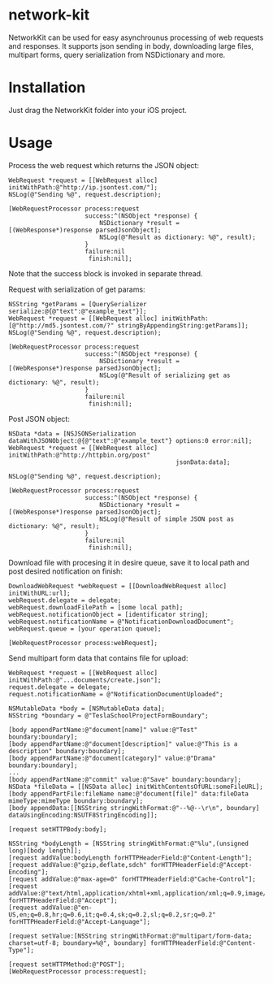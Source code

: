 # network-kit
NetworkKit can be used for easy asynchrounus processing of web requests and responses.
It supports json sending in body, downloading large files, multipart forms, query serialization from NSDictionary and more.

# Installation
Just drag the NetworkKit folder into your iOS project.

# Usage

Process the web request which returns the JSON object:

    WebRequest *request = [[WebRequest alloc] initWithPath:@"http://ip.jsontest.com/"];
    NSLog(@"Sending %@", request.description);
    
    [WebRequestProcessor process:request
                         success:^(NSObject *response) {
                             NSDictionary *result = [(WebResponse*)response parsedJsonObject];
                             NSLog(@"Result as dictionary: %@", result);
                         }
                         failure:nil
                          finish:nil];

Note that the success block is invoked in separate thread.

Request with serialization of get params:

    NSString *getParams = [QuerySerializer serialize:@{@"text":@"example_text"}];
    WebRequest *request = [[WebRequest alloc] initWithPath:[@"http://md5.jsontest.com/?" stringByAppendingString:getParams]];
    NSLog(@"Sending %@", request.description);
    
    [WebRequestProcessor process:request
                         success:^(NSObject *response) {
                             NSDictionary *result = [(WebResponse*)response parsedJsonObject];
                             NSLog(@"Result of serializing get as dictionary: %@", result);
                         }
                         failure:nil
                          finish:nil];

Post JSON object:

    NSData *data = [NSJSONSerialization dataWithJSONObject:@{@"text":@"example_text"} options:0 error:nil];
    WebRequest *request = [[WebRequest alloc] initWithPath:@"http://httpbin.org/post"
                                                  jsonData:data];
    
    NSLog(@"Sending %@", request.description);
    
    [WebRequestProcessor process:request
                         success:^(NSObject *response) {
                             NSDictionary *result = [(WebResponse*)response parsedJsonObject];
                             NSLog(@"Result of simple JSON post as dictionary: %@", result);
                         }
                         failure:nil
                          finish:nil];


Download file with procesing it in desire queue, save it to local path and post desired notification on finish:

    DownloadWebRequest *webRequest = [[DownloadWebRequest alloc] initWithURL:url];
    webRequest.delegate = delegate;
    webRequest.downloadFilePath = [some local path];
    webRequest.notificationObject = [identificator string];
    webRequest.notificationName = @"NotificationDownloadDocument";
    webRequest.queue = [your operation queue];
    
    [WebRequestProcessor process:webRequest];
    
Send multipart form data that contains file for upload:

    WebRequest *request = [[WebRequest alloc] initWithPath:@"...documents/create.json"];
    request.delegate = delegate;
    request.notificationName = @"NotificationDocumentUploaded";
    
    NSMutableData *body = [NSMutableData data];
    NSString *boundary = @"TeslaSchoolProjectFormBoundary";
    
    [body appendPartName:@"document[name]" value:@"Test" boundary:boundary];
    [body appendPartName:@"document[description]" value:@"This is a description" boundary:boundary];
    [body appendPartName:@"document[category]" value:@"Drama" boundary:boundary];
    ...
    [body appendPartName:@"commit" value:@"Save" boundary:boundary];
    NSData *fileData = [[NSData alloc] initWithContentsOfURL:someFileURL];
    [body appendPartFile:fileName name:@"document[file]" data:fileData mimeType:mimeType boundary:boundary];
    [body appendData:[[NSString stringWithFormat:@"--%@--\r\n", boundary] dataUsingEncoding:NSUTF8StringEncoding]];
    
    [request setHTTPBody:body];
    
    NSString *bodyLength = [NSString stringWithFormat:@"%lu",(unsigned long)[body length]];
    [request addValue:bodyLength forHTTPHeaderField:@"Content-Length"];
    [request addValue:@"gzip,deflate,sdch" forHTTPHeaderField:@"Accept-Encoding"];
    [request addValue:@"max-age=0" forHTTPHeaderField:@"Cache-Control"];
    [request addValue:@"text/html,application/xhtml+xml,application/xml;q=0.9,image/webp,*/*;q=0.8" forHTTPHeaderField:@"Accept"];
    [request addValue:@"en-US,en;q=0.8,hr;q=0.6,it;q=0.4,sk;q=0.2,sl;q=0.2,sr;q=0.2" forHTTPHeaderField:@"Accept-Language"];
    
    [request setValue:[NSString stringWithFormat:@"multipart/form-data; charset=utf-8; boundary=%@", boundary] forHTTPHeaderField:@"Content-Type"];
    
    [request setHTTPMethod:@"POST"];
    [WebRequestProcessor process:request];
